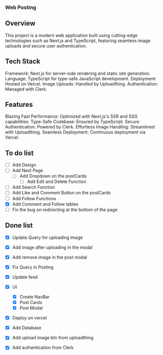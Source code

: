 ### Web Posting 

## Overview
This project is a modern web application built using cutting-edge technologies such as Next.js and TypeScript, featuring seamless image uploads and secure user authentication.

## Tech Stack
Framework: Next.js for server-side rendering and static site generation.
Language: TypeScript for type-safe JavaScript development.
Deployment: Hosted on Vercel.
Image Uploads: Handled by Uploadthing.
Authentication: Managed with Clerk.

## Features
Blazing Fast Performance: Optimized with Next.js's SSR and SSG capabilities.
Type-Safe Codebase: Ensured by TypeScript.
Secure Authentication: Powered by Clerk.
Effortless Image Handling: Streamlined with Uploadthing.
Seamless Deployment: Continuous deployment via Vercel.

## To do list
- [ ] Add Design
- [ ] Add Next Page
    - [ ] Add Dropdown on the postCards
        - [ ] Add Edit and Delete Function
- [ ] Add Search Function
- [ ] Add Like and Comment Button on the postCards
- [ ] Add Follow Functions
- [x] Add Comment and Follow tables
- [ ] Fix the bug on redirecting at the bottom of the page

## Done list 
- [x] Update Query for uploading image
- [x] Add image after uploading in the modal
- [x] Add remove image in the post modal
- [x] Fix Query in Posting
- [x] Update feed
- [x] UI
    - [x] Create NavBar
    - [x] Post Cards
    - [x] Post Modal
- [x] Deploy on vercel
- [x] Add Database
- [x] Add upload image btn from uploadthing
- [x] Add authentication from Clerk

